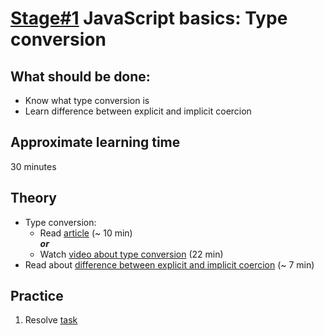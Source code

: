 # [Stage#1](../../) JavaScript basics: Type conversion

## What should be done:

- Know what type conversion is
- Learn difference between explicit and implicit coercion

## Approximate learning time

30 minutes

## Theory

- Type conversion:
  - Read [article](https://javascript.info/type-conversions) (~ 10 min)  
    **_or_**
  - Watch [video about type conversion](https://www.youtube.com/watch?v=XWNq7XJuwoo) (22 min)
- Read about [difference between explicit and implicit coercion](https://betterprogramming.pub/implicit-and-explicit-coercion-in-javascript-b23d0cb1a750) (~ 7 min)

## Practice

1. Resolve [task](https://javascript.info/task/primitive-conversions-questions)
